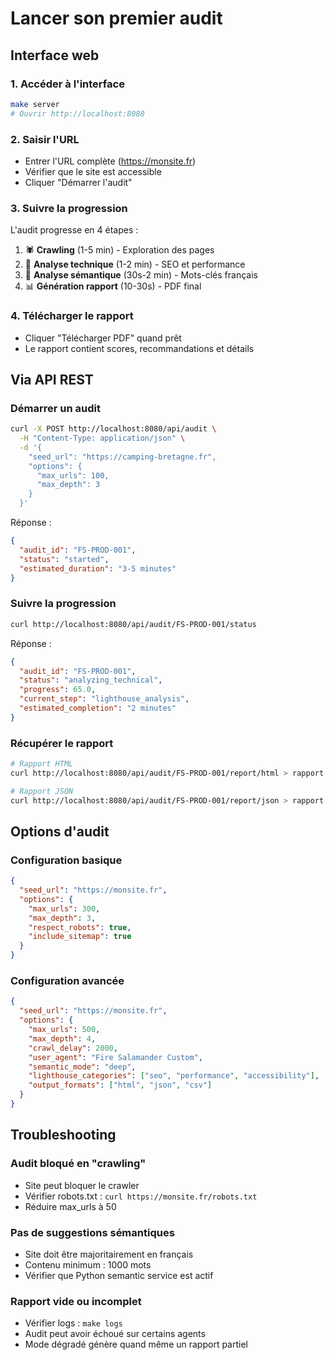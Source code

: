 # Lancer son premier audit

## Interface web

### 1. Accéder à l'interface
```bash
make server
# Ouvrir http://localhost:8080
```

### 2. Saisir l'URL
- Entrer l'URL complète (https://monsite.fr)
- Vérifier que le site est accessible
- Cliquer "Démarrer l'audit"

### 3. Suivre la progression
L'audit progresse en 4 étapes :
1. 🕷️ **Crawling** (1-5 min) - Exploration des pages
2. 🔧 **Analyse technique** (1-2 min) - SEO et performance
3. 🧠 **Analyse sémantique** (30s-2 min) - Mots-clés français
4. 📊 **Génération rapport** (10-30s) - PDF final

### 4. Télécharger le rapport
- Cliquer "Télécharger PDF" quand prêt
- Le rapport contient scores, recommandations et détails

## Via API REST

### Démarrer un audit
```bash
curl -X POST http://localhost:8080/api/audit \
  -H "Content-Type: application/json" \
  -d '{
    "seed_url": "https://camping-bretagne.fr",
    "options": {
      "max_urls": 100,
      "max_depth": 3
    }
  }'
```

Réponse :
```json
{
  "audit_id": "FS-PROD-001",
  "status": "started",
  "estimated_duration": "3-5 minutes"
}
```

### Suivre la progression
```bash
curl http://localhost:8080/api/audit/FS-PROD-001/status
```

Réponse :
```json
{
  "audit_id": "FS-PROD-001",
  "status": "analyzing_technical",
  "progress": 65.0,
  "current_step": "lighthouse_analysis",
  "estimated_completion": "2 minutes"
}
```

### Récupérer le rapport
```bash
# Rapport HTML
curl http://localhost:8080/api/audit/FS-PROD-001/report/html > rapport.html

# Rapport JSON  
curl http://localhost:8080/api/audit/FS-PROD-001/report/json > rapport.json
```

## Options d'audit

### Configuration basique
```json
{
  "seed_url": "https://monsite.fr",
  "options": {
    "max_urls": 300,
    "max_depth": 3,
    "respect_robots": true,
    "include_sitemap": true
  }
}
```

### Configuration avancée
```json
{
  "seed_url": "https://monsite.fr",
  "options": {
    "max_urls": 500,
    "max_depth": 4,
    "crawl_delay": 2000,
    "user_agent": "Fire Salamander Custom",
    "semantic_mode": "deep",
    "lighthouse_categories": ["seo", "performance", "accessibility"],
    "output_formats": ["html", "json", "csv"]
  }
}
```

## Troubleshooting

### Audit bloqué en "crawling"
- Site peut bloquer le crawler
- Vérifier robots.txt : `curl https://monsite.fr/robots.txt`
- Réduire max_urls à 50

### Pas de suggestions sémantiques
- Site doit être majoritairement en français
- Contenu minimum : 1000 mots
- Vérifier que Python semantic service est actif

### Rapport vide ou incomplet
- Vérifier logs : `make logs`
- Audit peut avoir échoué sur certains agents
- Mode dégradé génère quand même un rapport partiel